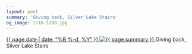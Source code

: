```yaml
---
layout: post
summary: 'Giving back, Silver Lake Stairs'
og_image: 1716-1280.jpg
---
```


<p>
 <time>
  <a href="/1716">
   {{ page.date | date: "%B %-d, %Y" }}
  </a>
 </time>
 <a href="/1716">
  <img alt="{{ page.summary }}" data-taken="12/4/2022" sizes="(min-width: 700px) 50vw, calc(100vw - 2rem)" src="{{ site.assets_url }}/1716-640.jpg" srcset="{{ site.assets_url }}/1716-320.jpg 320w, {{ site.assets_url }}/1716-640.jpg 640w, {{ site.assets_url }}/1716-960.jpg 960w, {{ site.assets_url }}/1716-1280.jpg 1280w"/>
 </a>
 <span>
  Giving back, Silver Lake Stairs
 </span>
</p>
